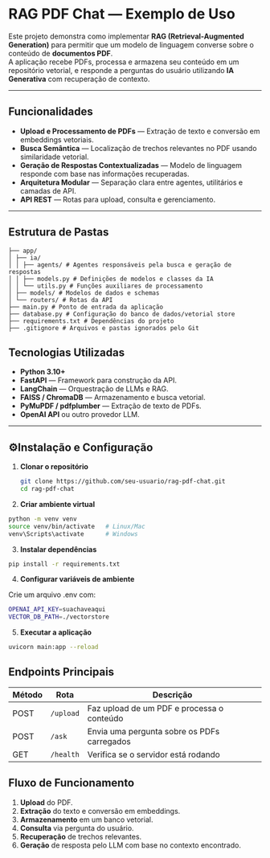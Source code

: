 # RAG PDF Chat — Exemplo de Uso

Este projeto demonstra como implementar **RAG (Retrieval-Augmented Generation)** para permitir que um modelo de linguagem converse sobre o conteúdo de **documentos PDF**.  
A aplicação recebe PDFs, processa e armazena seu conteúdo em um repositório vetorial, e responde a perguntas do usuário utilizando **IA Generativa** com recuperação de contexto.

---

## Funcionalidades

- **Upload e Processamento de PDFs** — Extração de texto e conversão em embeddings vetoriais.
- **Busca Semântica** — Localização de trechos relevantes no PDF usando similaridade vetorial.
- **Geração de Respostas Contextualizadas** — Modelo de linguagem responde com base nas informações recuperadas.
- **Arquitetura Modular** — Separação clara entre agentes, utilitários e camadas de API.
- **API REST** — Rotas para upload, consulta e gerenciamento.

---

## Estrutura de Pastas

````commandline
├── app/
│ ├── ia/
│ │ ├── agents/ # Agentes responsáveis pela busca e geração de respostas
│ │ ├── models.py # Definições de modelos e classes da IA
│ │ └── utils.py # Funções auxiliares de processamento
│ ├── models/ # Modelos de dados e schemas
│ └── routers/ # Rotas da API
├── main.py # Ponto de entrada da aplicação
├── database.py # Configuração do banco de dados/vetorial store
├── requirements.txt # Dependências do projeto
├── .gitignore # Arquivos e pastas ignorados pelo Git
````

## Tecnologias Utilizadas

- **Python 3.10+**
- **FastAPI** — Framework para construção da API.
- **LangChain** — Orquestração de LLMs e RAG.
- **FAISS / ChromaDB** — Armazenamento e busca vetorial.
- **PyMuPDF / pdfplumber** — Extração de texto de PDFs.
- **OpenAI API** ou outro provedor LLM.

---

## ⚙Instalação e Configuração

1. **Clonar o repositório**
   ```bash
   git clone https://github.com/seu-usuario/rag-pdf-chat.git
   cd rag-pdf-chat

2. **Criar ambiente virtual**

````bash
python -m venv venv
source venv/bin/activate   # Linux/Mac
venv\Scripts\activate      # Windows
````
3. **Instalar dependências**

````bash
pip install -r requirements.txt
````
4.  **Configurar variáveis de ambiente**

Crie um arquivo .env com:

````bash
OPENAI_API_KEY=suachaveaqui
VECTOR_DB_PATH=./vectorstore
````
5.  **Executar a aplicação**

````bash
uvicorn main:app --reload
````

## Endpoints Principais


| Método | Rota      | Descrição                                   |
| ------ | --------- | ------------------------------------------- |
| POST   | `/upload` | Faz upload de um PDF e processa o conteúdo  |
| POST   | `/ask`    | Envia uma pergunta sobre os PDFs carregados |
| GET    | `/health` | Verifica se o servidor está rodando         |

## Fluxo de Funcionamento

1. **Upload** do PDF. 
2. **Extração** do texto e conversão em embeddings. 
3. **Armazenamento** em um banco vetorial. 
4. **Consulta** via pergunta do usuário. 
5. **Recuperação** de trechos relevantes. 
6. **Geração** de resposta pelo LLM com base no contexto encontrado.